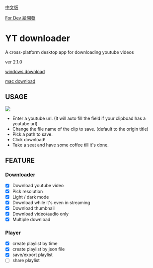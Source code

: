 [中文版](/README.md)

[For Dev 給開發](/README_dev.md)

# YT downloader

A cross-platform desktop app for downloading youtube videos

ver 2.1.0

[windows download](/release/2.1.0/yt-downloader%20Setup.exe?raw=true)

[mac download](/release/2.1.0/yt-downloader.dmg?raw=true)

## USAGE

![](https://i.imgur.com/RZxgorw.png)

- Enter a youtube url. (It will auto fill the field if your clipboad has a youtube url)
- Change the file name of the clip to save. (default to the origin title)
- Pick a path to save.
- Click download!
- Take a seat and have some coffee till it's done.

## FEATURE

### Downloader

- [x] Download youtube video
- [x] Pick resolution
- [x] Light / dark mode
- [x] Download while it's even in streaming
- [x] Download thumbnail
- [x] Download video/audio only
- [x] Multiple download

### Player

- [x] create playlist by time
- [x] create playlist by json file
- [x] save/export playlist
- [ ] share playlist
